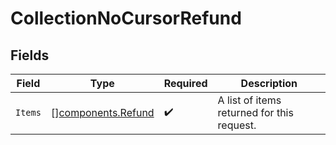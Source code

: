 # CollectionNoCursorRefund


## Fields

| Field                                                    | Type                                                     | Required                                                 | Description                                              |
| -------------------------------------------------------- | -------------------------------------------------------- | -------------------------------------------------------- | -------------------------------------------------------- |
| `Items`                                                  | [][components.Refund](../../models/components/refund.md) | :heavy_check_mark:                                       | A list of items returned for this request.               |